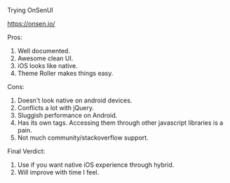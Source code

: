 Trying OnSenUI

https://onsen.io/

Pros:
1. Well documented.
2. Awesome clean UI.
3. iOS looks like native.
4. Theme Roller makes things easy.

Cons:
1. Doesn't look native on android devices.
2. Conflicts a lot with jQuery.
3. Sluggish performance on Android.
4. Has its own tags. Accessing them through other javascript libraries is a pain.
5. Not much community/stackoverflow support.

Final Verdict:
1. Use if you want native iOS experience through hybrid.
2. Will improve with time I feel.  
